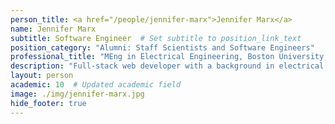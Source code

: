 ```yaml
---
person_title: <a href="/people/jennifer-marx">Jennifer Marx</a>
name: Jennifer Marx
subtitle: Software Engineer  # Set subtitle to position_link_text
position_category: "Alumni: Staff Scientists and Software Engineers"
professional_title: "MEng in Electrical Engineering, Boston University, Lead Software Developer (2015-2019)"
description: "Full-stack web developer with a background in electrical engineering and industrial design."
layout: person
academic: 10  # Updated academic field
image: ./img/jennifer-marx.jpg
hide_footer: true
---
```

